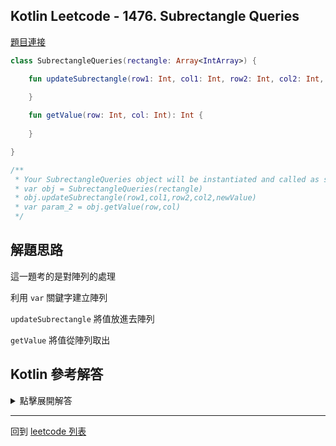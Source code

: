 ## Kotlin Leetcode - 1476. Subrectangle Queries

[題目連接](https://leetcode.com/problems/subrectangle-queries/)

```kotlin
class SubrectangleQueries(rectangle: Array<IntArray>) {

    fun updateSubrectangle(row1: Int, col1: Int, row2: Int, col2: Int, newValue: Int) {
        
    }

    fun getValue(row: Int, col: Int): Int {
        
    }

}

/**
 * Your SubrectangleQueries object will be instantiated and called as such:
 * var obj = SubrectangleQueries(rectangle)
 * obj.updateSubrectangle(row1,col1,row2,col2,newValue)
 * var param_2 = obj.getValue(row,col)
 */
```

## 解題思路

這一題考的是對陣列的處理

利用 `var` 關鍵字建立陣列

`updateSubrectangle` 將值放進去陣列

`getValue` 將值從陣列取出

## Kotlin 參考解答

<details>
  <summary markdown='span'>點擊展開解答</summary>

```kotlin
class SubrectangleQueries(var rectangle: Array<IntArray>) {

    fun updateSubrectangle(row1: Int, col1: Int, row2: Int, col2: Int, newValue: Int) {
        for (x in row1..row2) {
            for (y in col1..col2) {
                rectangle[x][y] = newValue
            }
        }
    }

    fun getValue(row: Int, col: Int) = rectangle[row][col]

}
```

</details>

------

回到 [leetcode 列表](index.md)
